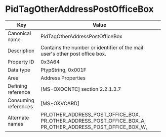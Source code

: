 # PidTagOtherAddressPostOfficeBox

| Key | Value |
|---|---|
| Canonical name | PidTagOtherAddressPostOfficeBox |
| Description | Contains the number or identifier of the mail user's other post office box. |
| Property ID | 0x3A64 |
| Data type | PtypString, 0x001F |
| Area | Address Properties |
| Defining reference | [MS-OXOCNTC] section 2.2.1.3.7 |
| Consuming references | [MS-OXVCARD] |
| Alternate names | PR_OTHER_ADDRESS_POST_OFFICE_BOX, PR_OTHER_ADDRESS_POST_OFFICE_BOX_A, PR_OTHER_ADDRESS_POST_OFFICE_BOX_W, |
